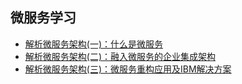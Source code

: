 ## 微服务学习
- [解析微服务架构(一)：什么是微服务](https://mp.weixin.qq.com/s/qvgXrlg_qDT7Rw2vASbCyA)
- [解析微服务架构(二)：融入微服务的企业集成架构](https://mp.weixin.qq.com/s/o3TjmlBmW-WLjASqnHY2iQ)
- [解析微服务架构(三)：微服务重构应用及IBM解决方案](https://mp.weixin.qq.com/s/O8nJ9hQDYscQekEXMeZ-CA)
